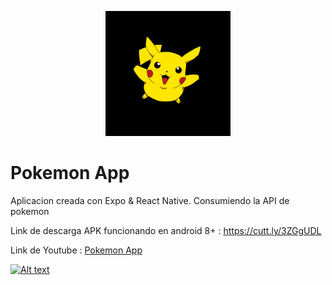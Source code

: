 <p align="center"><a href="https://github.com/lyswhut/lx-music-mobile"><img width="200" src="https://github.com/Leancba/Pokedex/blob/main/assets/icono.png" alt="lx-music logo"></a></p>


# Pokemon App

Aplicacion creada con Expo & React Native. Consumiendo la API de pokemon

Link de descarga APK funcionando en android 8+ : https://cutt.ly/3ZGgUDL

Link de Youtube :  [Pokemon App](https://www.youtube.com/watch?v=A9ISS3ukNos)

[![Alt text](https://img.youtube.com/vi/A9ISS3ukNos/0.jpg)](https://www.youtube.com/watch?v=A9ISS3ukNos)




